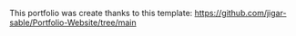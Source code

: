 This portfolio was create thanks to this template: https://github.com/jigar-sable/Portfolio-Website/tree/main